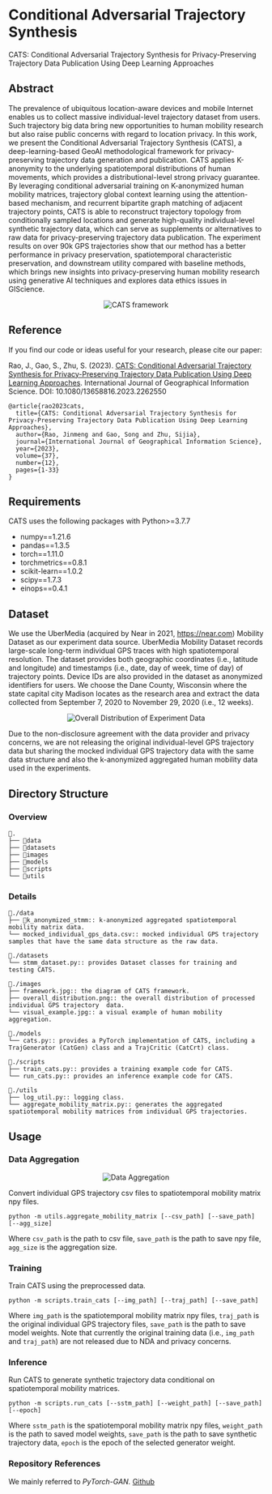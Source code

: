# Conditional Adversarial Trajectory Synthesis

CATS: Conditional Adversarial Trajectory Synthesis for Privacy-Preserving Trajectory Data Publication Using Deep Learning Approaches

## Abstract
The prevalence of ubiquitous location-aware devices and mobile Internet enables us to collect massive individual-level trajectory dataset from users. Such trajectory big data bring new opportunities to human mobility research but also raise public concerns with regard to location privacy. In this work, we present the Conditional Adversarial Trajectory Synthesis (CATS), a deep-learning-based GeoAI methodological framework for privacy-preserving trajectory data generation and publication. CATS applies K-anonymity to the underlying spatiotemporal distributions of human movements, which provides a distributional-level strong privacy guarantee. By leveraging conditional adversarial training on K-anonymized human mobility matrices, trajectory global context learning using the attention-based mechanism, and recurrent bipartite graph matching of adjacent trajectory points, CATS is able to reconstruct trajectory topology from conditionally sampled locations and generate high-quality individual-level synthetic trajectory data, which can serve as supplements or alternatives to raw data for privacy-preserving trajectory data publication. The experiment results on over 90k GPS trajectories show that our method has a better performance in privacy preservation, spatiotemporal characteristic preservation, and downstream utility compared with baseline methods, which brings new insights into privacy-preserving human mobility research using generative AI techniques and explores data ethics issues in GIScience.


<p align="center">
    <img src="images/framework.jpg" alt="CATS framework" >
</p>

## Reference
If you find our code or ideas useful for your research, please cite our paper:

Rao, J., Gao, S., Zhu, S. (2023). [CATS: Conditional Adversarial Trajectory Synthesis for Privacy-Preserving Trajectory Data Publication Using Deep Learning Approaches](https://www.tandfonline.com/eprint/FJNDWSJUAJ9MUYNNQWAF/full?target=10.1080/13658816.2023.2262550). International Journal of Geographical Information Science. DOI: 10.1080/13658816.2023.2262550


```
@article{rao2023cats,
  title={CATS: Conditional Adversarial Trajectory Synthesis for Privacy-Preserving Trajectory Data Publication Using Deep Learning Approaches},
  author={Rao, Jinmeng and Gao, Song and Zhu, Sijia},
  journal={International Journal of Geographical Information Science},
  year={2023},
  volume={37},
  number={12},
  pages={1-33}
}
```

## Requirements

CATS uses the following packages with Python>=3.7.7

- numpy==1.21.6
- pandas==1.3.5
- torch==1.11.0
- torchmetrics==0.8.1
- scikit-learn==1.0.2
- scipy==1.7.3
- einops==0.4.1

## Dataset

We use the UberMedia (acquired by Near in 2021, https://near.com) Mobility Dataset as our experiment data source. UberMedia Mobility Dataset records large-scale long-term individual GPS traces with high spatiotemporal resolution. The dataset provides both geographic coordinates (i.e., latitude and longitude) and timestamps (i.e., date, day of week, time of day) of trajectory points. Device IDs are also provided in the dataset as anonymized identifiers for users. We choose the Dane County, Wisconsin where the state capital city Madison locates as the research area and extract the data collected from September 7, 2020 to November 29, 2020 (i.e., 12 weeks).

<p align="center">
    <img src="images/overall_distribution.png" alt="Overall Distribution of Experiment Data" >
</p>

Due to the non-disclosure agreement with the data provider and privacy concerns, we are not releasing the original individual-level GPS trajectory data but sharing the mocked individual GPS trajectory data with the same data structure and also the k-anonymized aggregated human mobility data used in the experiments.

## Directory Structure

### Overview

```
📁. 
├── 📁data
├── 📁datasets
├── 📁images
├── 📁models
├── 📁scripts
└── 📁utils
```

### Details

```
📁./data
├── 📁k_anonymized_stmm:: k-anonymized aggregated spatiotemporal mobility matrix data.
└── mocked_individual_gps_data.csv:: mocked individual GPS trajectory samples that have the same data structure as the raw data.
```

```
📁./datasets
└── stmm_dataset.py:: provides Dataset classes for training and testing CATS.
```

```
📁./images
├── framework.jpg:: the diagram of CATS framework.
├── overall_distribution.png:: the overall distribution of processed individual GPS trajectory  data.
└── visual_example.jpg:: a visual example of human mobility aggregation.
```

```
📁./models
└── cats.py:: provides a PyTorch implementation of CATS, including a TrajGenerator (CatGen) class and a TrajCritic (CatCrt) class.
```

```
📁./scripts
├── train_cats.py:: provides a training example code for CATS.
└── run_cats.py:: provides an inference example code for CATS.
```

```
📁./utils
├── log_util.py:: logging class.
└── aggregate_mobility_matrix.py:: generates the aggregated spatiotemporal mobility matrices from individual GPS trajectories.
```

## Usage

### Data Aggregation

<p align="center">
    <img src="images/visual_example.jpg" alt="Data Aggregation" >
</p>

Convert individual GPS trajectory csv files to spatiotemporal mobility matrix npy files.

```
python -m utils.aggregate_mobility_matrix [--csv_path] [--save_path] [--agg_size]
```

Where `csv_path` is the path to csv file, `save_path` is the path to save npy file, `agg_size` is the aggregation size.

### Training

Train CATS using the preprocessed data.

```
python -m scripts.train_cats [--img_path] [--traj_path] [--save_path]
```

Where `img_path` is the spatiotemporal mobility matrix npy files, `traj_path` is the original individual GPS trajectory files, `save_path` is the path to save model weights. Note that currently the original training data (i.e., `img_path` and `traj_path`) are not released due to NDA and privacy concerns.

### Inference

Run CATS to generate synthetic trajectory data conditional on spatiotemporal mobility matrices.

```
python -m scripts.run_cats [--sstm_path] [--weight_path] [--save_path] [--epoch]
```

Where `sstm_path` is the spatiotemporal mobility matrix npy files, `weight_path` is the path to saved model weights, `save_path` is the path to save synthetic trajectory data, `epoch` is the epoch of the selected generator weight.


### Repository References

We mainly referred to *PyTorch-GAN.* [Github](https://github.com/eriklindernoren/PyTorch-GAN)
